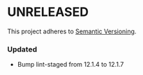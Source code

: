 # UNRELEASED

This project adheres to [Semantic Versioning](http://semver.org/).

### Updated

- Bump lint-staged from 12.1.4 to 12.1.7

